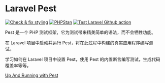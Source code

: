 # Laravel Pest

[![Check & fix styling](https://github.com/curder/laravel-pest-demo/actions/workflows/php-cs-fixer.yml/badge.svg?branch=master)](https://github.com/curder/laravel-pest-demo/actions/workflows/php-cs-fixer.yml?query=workflow%3A"Check+%26+fix+styling"++)
[![PHPStan](https://github.com/curder/laravel-pest-demo/actions/workflows/phpstan.yml/badge.svg)](https://github.com/curder/laravel-pest-demo/actions/workflows/phpstan.yml?query=workflow%3APHPStan++)
[![Test Laravel Github action](https://github.com/curder/laravel-pest-demo/actions/workflows/run-test.yml/badge.svg?branch=master)](https://github.com/curder/laravel-pest-demo/actions/workflows/run-test.yml?query=workflow%3A"Test+Laravel+Github+action"++)

Pest 是一个 PHP 测试框架，它为测试带来精美简单的语法，而不会牺牲功能。 

在 Laravel 项目中启动并运行 Pest，将在此过程中构建的真实应用程序编写测试。 

学习如何在 Laravel 项目中设置 Pest，使用 Pest 的内置断言编写测试，生成代码覆盖率等等。


[Up And Running with Pest](https://codecourse.com/courses/up-and-running-with-pest)
